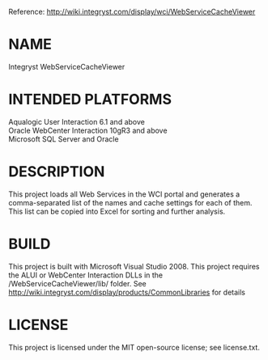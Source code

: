 Reference: http://wiki.integryst.com/display/wci/WebServiceCacheViewer

# NAME
Integryst WebServiceCacheViewer

# INTENDED PLATFORMS
Aqualogic User Interaction 6.1 and above  
Oracle WebCenter Interaction 10gR3 and above  
Microsoft SQL Server and Oracle

# DESCRIPTION
This project loads all Web Services in the WCI portal and generates a comma-separated list of the names and cache settings for each of them.  This list can be copied into Excel for sorting and further analysis.

# BUILD
This project is built with Microsoft Visual Studio 2008.
This project requires the ALUI or WebCenter Interaction DLLs in the /WebServiceCacheViewer/lib/ folder.  See http://wiki.integryst.com/display/products/CommonLibraries for details

# LICENSE
This project is licensed under the MIT open-source license; see license.txt.